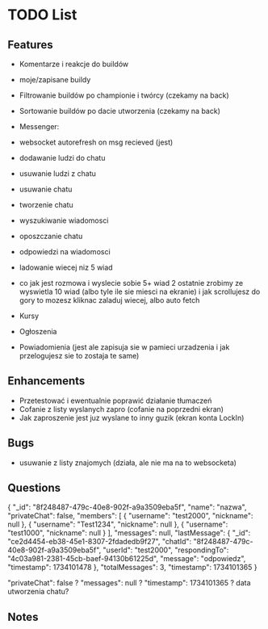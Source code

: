 # TODO List

## Features

- Komentarze i reakcje do buildów
- moje/zapisane buildy
- Filtrowanie buildów po championie i twórcy (czekamy na back)
- Sortowanie buildów po dacie utworzenia (czekamy na back)
- Messenger:
- websocket autorefresh on msg recieved (jest)
- dodawanie ludzi do chatu
- usuwanie ludzi z chatu
- usuwanie chatu
- tworzenie chatu
- wyszukiwanie wiadomosci
- oposzczanie chatu
- odpowiedzi na wiadomosci
- ladowanie wiecej niz 5 wiad
- co jak jest rozmowa i wyslecie sobie 5+ wiad
 2 ostatnie zrobimy ze wyswietla 10 wiad (albo tyle ile sie miesci na ekranie) i jak scrollujesz do gory to mozesz kliknac zaladuj wiecej, albo auto fetch

- Kursy
- Ogłoszenia
- Powiadomienia (jest ale zapisuja sie w pamieci urzadzenia i jak przelogujesz sie to zostaja te same)

## Enhancements

- Przetestować i ewentualnie poprawić działanie tłumaczeń
- Cofanie z listy wyslanych zapro (cofanie na poprzedni ekran)
- Jak zaproszenie jest juz wyslane to inny guzik (ekran konta LockIn)

## Bugs

- usuwanie z listy znajomych (działa, ale nie ma na to websocketa)

## Questions

{
    "_id": "8f248487-479c-40e8-902f-a9a3509eba5f",
    "name": "nazwa",
    "privateChat": false,
    "members": [
        {
            "username": "test2000",
            "nickname": null
        },
        {
            "username": "Test1234",
            "nickname": null
        },
        {
            "username": "test1000",
            "nickname": null
        }
    ],
    "messages": null,
    "lastMessage": {
        "_id": "ce2d4454-eb38-45e1-8307-2fdadedb9f27",
        "chatId": "8f248487-479c-40e8-902f-a9a3509eba5f",
        "userId": "test2000",
        "respondingTo": "4c03a981-2381-45cb-baef-94130b61225d",
        "message": "odpowiedz",
        "timestamp": 1734101478
    },
    "totalMessages": 3,
    "timestamp": 1734101365
}


"privateChat": false ?
"messages": null ?
 "timestamp": 1734101365 ? data utworzenia chatu?





## Notes
